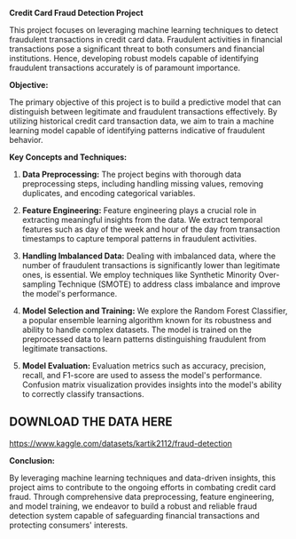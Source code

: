 **Credit Card Fraud Detection Project**

This project focuses on leveraging machine learning techniques to detect fraudulent transactions in credit card data. Fraudulent activities in financial transactions pose a significant threat to both consumers and financial institutions. Hence, developing robust models capable of identifying fraudulent transactions accurately is of paramount importance.

**Objective:**

The primary objective of this project is to build a predictive model that can distinguish between legitimate and fraudulent transactions effectively. By utilizing historical credit card transaction data, we aim to train a machine learning model capable of identifying patterns indicative of fraudulent behavior.

**Key Concepts and Techniques:**

1. **Data Preprocessing:** The project begins with thorough data preprocessing steps, including handling missing values, removing duplicates, and encoding categorical variables.

2. **Feature Engineering:** Feature engineering plays a crucial role in extracting meaningful insights from the data. We extract temporal features such as day of the week and hour of the day from transaction timestamps to capture temporal patterns in fraudulent activities.

3. **Handling Imbalanced Data:** Dealing with imbalanced data, where the number of fraudulent transactions is significantly lower than legitimate ones, is essential. We employ techniques like Synthetic Minority Over-sampling Technique (SMOTE) to address class imbalance and improve the model's performance.

4. **Model Selection and Training:** We explore the Random Forest Classifier, a popular ensemble learning algorithm known for its robustness and ability to handle complex datasets. The model is trained on the preprocessed data to learn patterns distinguishing fraudulent from legitimate transactions.

5. **Model Evaluation:** Evaluation metrics such as accuracy, precision, recall, and F1-score are used to assess the model's performance. Confusion matrix visualization provides insights into the model's ability to correctly classify transactions.
## DOWNLOAD THE DATA HERE
https://www.kaggle.com/datasets/kartik2112/fraud-detection

**Conclusion:**

By leveraging machine learning techniques and data-driven insights, this project aims to contribute to the ongoing efforts in combating credit card fraud. Through comprehensive data preprocessing, feature engineering, and model training, we endeavor to build a robust and reliable fraud detection system capable of safeguarding financial transactions and protecting consumers' interests.
